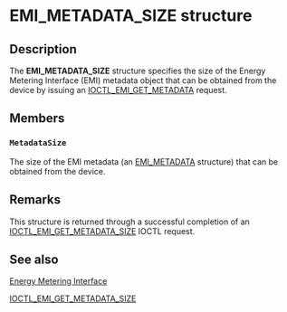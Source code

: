 # EMI_METADATA_SIZE structure

## Description

The **EMI_METADATA_SIZE** structure specifies the size of the Energy Metering Interface (EMI) metadata object that can be obtained from the device by issuing an [IOCTL_EMI_GET_METADATA](https://learn.microsoft.com/windows/desktop/api/emi/ni-emi-ioctl_emi_get_metadata) request.

## Members

### `MetadataSize`

The size of the EMI metadata (an [EMI_METADATA](https://learn.microsoft.com/windows/win32/api/emi/ns-emi-emi_metadata_v1) structure) that can be obtained from the device.

## Remarks

This structure is returned through a successful completion of an [IOCTL_EMI_GET_METADATA_SIZE](https://learn.microsoft.com/windows/desktop/api/emi/ni-emi-ioctl_emi_get_metadata_size) IOCTL request.

## See also

[Energy Metering Interface](https://learn.microsoft.com/windows-hardware/drivers/powermeter/energy-meter-interface)

[IOCTL_EMI_GET_METADATA_SIZE](https://learn.microsoft.com/windows/desktop/api/emi/ni-emi-ioctl_emi_get_metadata_size)